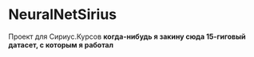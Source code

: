 # NeuralNetSirius
Проект для Сириус.Курсов
**когда-нибудь я закину сюда 15-гиговый датасет, с которым я работал**
